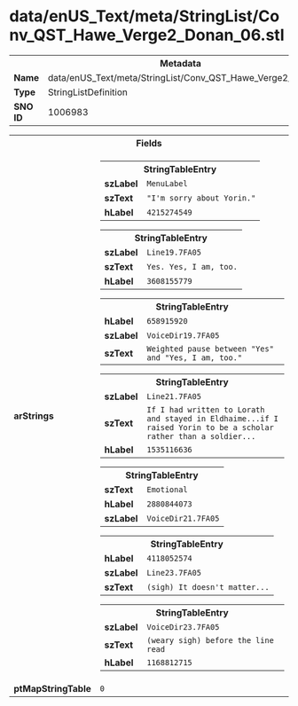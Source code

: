<h1>data/enUS_Text/meta/StringList/Conv_QST_Hawe_Verge2_Donan_06.stl</h1><table><tr><th colspan="100%">Metadata</th></tr><tr><td><b>Name</b></td><td>data/enUS_Text/meta/StringList/Conv_QST_Hawe_Verge2_Donan_06.stl</td></tr><tr><td><b>Type</b></td><td>StringListDefinition</td></tr><tr><td><b>SNO ID</b></td><td>1006983</td></tr></table>

<table><tr><th colspan="100%">Fields</th></tr><tr><td><b>arStrings</b></td><td><table><tr><th colspan="100%">StringTableEntry</th></tr><tr><td><b>szLabel</b></td><td><code>MenuLabel</code></td></tr><tr><td><b>szText</b></td><td><code>"I'm sorry about Yorin."</code></td></tr><tr><td><b>hLabel</b></td><td><code>4215274549</code></td></tr></table>


<table><tr><th colspan="100%">StringTableEntry</th></tr><tr><td><b>szLabel</b></td><td><code>Line19.7FA05</code></td></tr><tr><td><b>szText</b></td><td><code>Yes. Yes, I am, too.</code></td></tr><tr><td><b>hLabel</b></td><td><code>3608155779</code></td></tr></table>


<table><tr><th colspan="100%">StringTableEntry</th></tr><tr><td><b>hLabel</b></td><td><code>658915920</code></td></tr><tr><td><b>szLabel</b></td><td><code>VoiceDir19.7FA05</code></td></tr><tr><td><b>szText</b></td><td><code>Weighted pause between "Yes" and "Yes, I am, too."</code></td></tr></table>


<table><tr><th colspan="100%">StringTableEntry</th></tr><tr><td><b>szLabel</b></td><td><code>Line21.7FA05</code></td></tr><tr><td><b>szText</b></td><td><code>If I had written to Lorath and stayed in Eldhaime...if I raised Yorin to be a scholar rather than a soldier...</code></td></tr><tr><td><b>hLabel</b></td><td><code>1535116636</code></td></tr></table>


<table><tr><th colspan="100%">StringTableEntry</th></tr><tr><td><b>szText</b></td><td><code>Emotional</code></td></tr><tr><td><b>hLabel</b></td><td><code>2880844073</code></td></tr><tr><td><b>szLabel</b></td><td><code>VoiceDir21.7FA05</code></td></tr></table>


<table><tr><th colspan="100%">StringTableEntry</th></tr><tr><td><b>hLabel</b></td><td><code>4118052574</code></td></tr><tr><td><b>szLabel</b></td><td><code>Line23.7FA05</code></td></tr><tr><td><b>szText</b></td><td><code>(sigh) It doesn't matter...</code></td></tr></table>


<table><tr><th colspan="100%">StringTableEntry</th></tr><tr><td><b>szLabel</b></td><td><code>VoiceDir23.7FA05</code></td></tr><tr><td><b>szText</b></td><td><code>(weary sigh) before the line read</code></td></tr><tr><td><b>hLabel</b></td><td><code>1168812715</code></td></tr></table>


</td></tr><tr><td><b>ptMapStringTable</b></td><td><code>0</code></td></tr></table>

